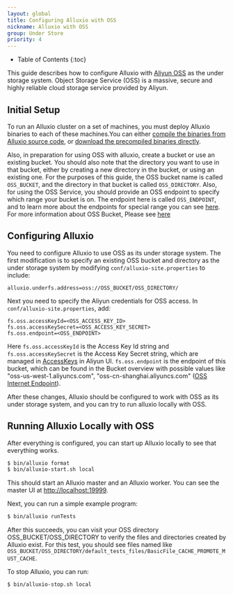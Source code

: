 ```yaml
---
layout: global
title: Configuring Alluxio with OSS
nickname: Alluxio with OSS
group: Under Store
priority: 4
---
```


* Table of Contents
{:toc}

This guide describes how to configure Alluxio with
[Aliyun OSS](https://intl.aliyun.com/product/oss) as the under storage system. Object Storage
Service (OSS) is a massive, secure and highly reliable cloud storage service provided by Aliyun.

## Initial Setup

To run an Alluxio cluster on a set of machines, you must deploy Alluxio binaries to each of these
machines.You can either
[compile the binaries from Alluxio source code](http://alluxio.org/documentation/master/Building-Alluxio-Master-Branch.html),
or [download the precompiled binaries directly](http://alluxio.org/documentation/master/Running-Alluxio-Locally.html).

Also, in preparation for using OSS with alluxio, create a bucket or use an existing bucket. You
should also note that the directory you want to use in that bucket, either by creating a new
directory in the bucket, or using an existing one. For the purposes of this guide, the OSS bucket
name is called `OSS_BUCKET`, and the directory in that bucket is called `OSS_DIRECTORY`. Also, for
using the OSS Service, you should provide an OSS endpoint to specify which range your bucket is
on. The endpoint here is called `OSS_ENDPOINT`, and to learn more about the endpoints for special
range you can see [here](https://intl.aliyun.com/help/en/doc-detail/31834.htm). For more
information about OSS Bucket, Please see [here](https://intl.aliyun.com/help/doc-detail/31885.htm)

## Configuring Alluxio

You need to configure Alluxio to use OSS as its under storage system. The first modification is to
specify an existing OSS bucket and directory as the under storage system by modifying
`conf/alluxio-site.properties` to include:

```
alluxio.underfs.address=oss://OSS_BUCKET/OSS_DIRECTORY/
```

Next you need to specify the Aliyun credentials for OSS access. In `conf/alluxio-site.properties`,
add:

```
fs.oss.accessKeyId=<OSS_ACCESS_KEY_ID>
fs.oss.accessKeySecret=<OSS_ACCESS_KEY_SECRET>
fs.oss.endpoint=<OSS_ENDPOINT>
```

Here `fs.oss.accessKeyId` is the Access Key Id string and `fs.oss.accessKeySecret` is the Access
Key Secret string, which are managed in [AccessKeys](https://ak-console.aliyun.com) in Aliyun UI.
`fs.oss.endpoint` is the endpoint of this bucket, which can be found in the Bucket overview with
possible values like "oss-us-west-1.aliyuncs.com", "oss-cn-shanghai.aliyuncs.com"
([OSS Internet Endpoint](https://intl.aliyun.com/help/doc-detail/31837.htm)).

After these changes, Alluxio should be configured to work with OSS as its under storage system,
and you can try to run alluxio locally with OSS.

## Running Alluxio Locally with OSS

After everything is configured, you can start up Alluxio locally to see that everything works.

```bash
$ bin/alluxio format
$ bin/alluxio-start.sh local
```

This should start an Alluxio master and an Alluxio worker. You can see the master UI at
[http://localhost:19999](http://localhost:19999).

Next, you can run a simple example program:

```bash
$ bin/alluxio runTests
```

After this succeeds, you can visit your OSS directory OSS_BUCKET/OSS_DIRECTORY to verify the files
and directories created by Alluxio exist. For this test, you should see files named like
`OSS_BUCKET/OSS_DIRECTORY/default_tests_files/BasicFile_CACHE_PROMOTE_MUST_CACHE`.

To stop Alluxio, you can run:

```bash
$ bin/alluxio-stop.sh local
```
